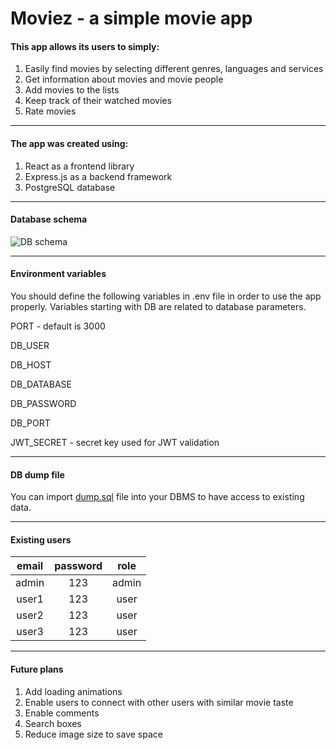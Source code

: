 # Moviez - a simple movie app
#### This app allows its users to simply:
1. Easily find movies by selecting different genres, languages and services
2. Get information about movies and movie people
3. Add movies to the lists
4. Keep track of their watched movies
5. Rate movies
___
#### The app was created using:
1. React as a frontend library
2. Express.js as a backend framework
3. PostgreSQL database
___
#### Database schema
![DB schema](https://github.com/mato-m/movie-app/assets/64593617/5f36e8eb-98b3-4143-84e1-3ce59b3910a4)
___
#### Environment variables
You should define the following variables in .env file
in order to use the app properly. Variables starting with
DB are related to database parameters.

PORT - default is 3000

DB_USER

DB_HOST

DB_DATABASE

DB_PASSWORD

DB_PORT

JWT_SECRET - secret key used for JWT validation
___
#### DB dump file
You can import [dump.sql](https://github.com/mato-m/movie-app/blob/main/dump.sql) file into your DBMS
to have access to existing data.
___
#### Existing users
|email | password  | role |
| :---:   | :---: | :---: |
| admin  | 123  | admin |
|  user1 |   123|  user |
| user2  | 123  | user |
|  user3 |   123|  user |
___
#### Future plans
1. Add loading animations
2. Enable users to connect with other users with similar movie taste
3. Enable comments
4. Search boxes
5. Reduce image size to save space
